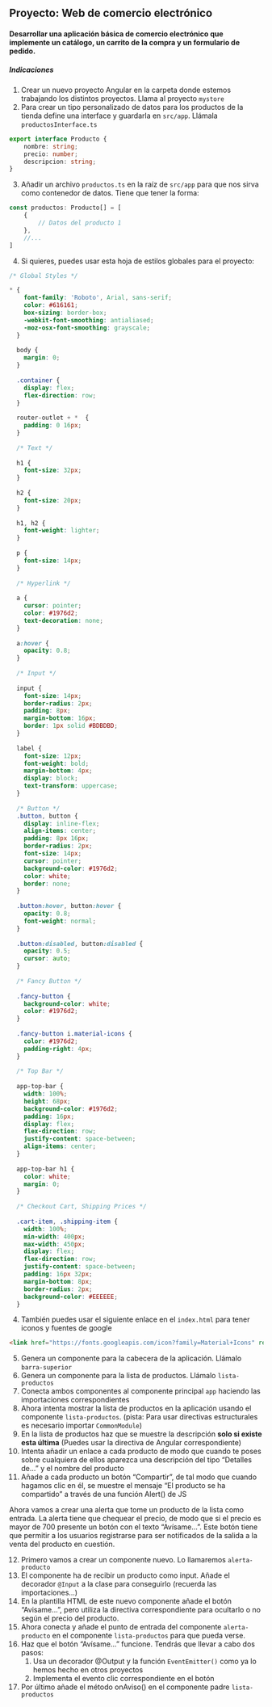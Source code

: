 ## Proyecto: Web de comercio electrónico

#### Desarrollar una aplicación básica de comercio electrónico que implemente un catálogo, un carrito de la compra y un formulario de pedido.

##### Indicaciones

1. Crear un nuevo proyecto Angular en la carpeta donde estemos trabajando los distintos proyectos. Llama al proyecto `mystore`
2. Para crear un tipo personalizado de datos para los productos de la tienda define una interface y guardarla en `src/app`. Llámala `productosInterface.ts` 

```ts
export interface Producto {
    nombre: string;
    precio: number;
	descripcion: string;
}
```

3. Añadir un archivo `productos.ts` en la raíz de `src/app` para que nos sirva como contenedor de datos. Tiene que tener la forma:

```ts
const productos: Producto[] = [
    {
        // Datos del producto 1
    },
    //...
] 
```

4. Si quieres, puedes usar esta hoja de estilos globales para el proyecto:

```css
/* Global Styles */

* {
    font-family: 'Roboto', Arial, sans-serif;
    color: #616161;
    box-sizing: border-box;
    -webkit-font-smoothing: antialiased;
    -moz-osx-font-smoothing: grayscale;
  }
  
  body {
    margin: 0;
  }
  
  .container {
    display: flex;
    flex-direction: row;
  }
  
  router-outlet + *  {
    padding: 0 16px;
  }
  
  /* Text */
  
  h1 {
    font-size: 32px;
  }
  
  h2 {
    font-size: 20px;
  }
  
  h1, h2 {
    font-weight: lighter;
  }
  
  p {
    font-size: 14px;
  }
  
  /* Hyperlink */
  
  a {
    cursor: pointer;
    color: #1976d2;
    text-decoration: none;
  }
  
  a:hover {
    opacity: 0.8;
  }
  
  /* Input */
  
  input {
    font-size: 14px;
    border-radius: 2px;
    padding: 8px;
    margin-bottom: 16px;
    border: 1px solid #BDBDBD;
  }
  
  label {
    font-size: 12px;
    font-weight: bold;
    margin-bottom: 4px;
    display: block;
    text-transform: uppercase;
  }
  
  /* Button */
  .button, button {
    display: inline-flex;
    align-items: center;
    padding: 8px 16px;
    border-radius: 2px;
    font-size: 14px;
    cursor: pointer;
    background-color: #1976d2;
    color: white;
    border: none;
  }
  
  .button:hover, button:hover {
    opacity: 0.8;
    font-weight: normal;
  }
  
  .button:disabled, button:disabled {
    opacity: 0.5;
    cursor: auto;
  }
  
  /* Fancy Button */
  
  .fancy-button {
    background-color: white;
    color: #1976d2;
  }
  
  .fancy-button i.material-icons {
    color: #1976d2;
    padding-right: 4px;
  }
  
  /* Top Bar */
  
  app-top-bar {
    width: 100%;
    height: 68px;
    background-color: #1976d2;
    padding: 16px;
    display: flex;
    flex-direction: row;
    justify-content: space-between;
    align-items: center;
  }
  
  app-top-bar h1 {
    color: white;
    margin: 0;
  }
  
  /* Checkout Cart, Shipping Prices */
  
  .cart-item, .shipping-item {
    width: 100%;
    min-width: 400px;
    max-width: 450px;
    display: flex;
    flex-direction: row;
    justify-content: space-between;
    padding: 16px 32px;
    margin-bottom: 8px;
    border-radius: 2px;
    background-color: #EEEEEE;
  }
```

4. También puedes usar el siguiente enlace en el `index.html` para tener iconos y fuentes de google

```html
<link href="https://fonts.googleapis.com/icon?family=Material+Icons" rel="stylesheet" />
```

5. Genera un componente para la cabecera de la aplicación. Llámalo `barra-superior`
6. Genera un componente para la lista de productos. Llámalo `lista-productos`
7. Conecta ambos componentes al componente principal `app` haciendo las importaciones correspondientes
8. Ahora intenta mostrar la lista de productos en la aplicación usando el componente `lista-productos`. (pista: Para usar directivas estructurales es necesario importar `CommonModule`)
9. En la lista de productos haz que se muestre la descripción **solo si existe esta última** (Puedes usar la directiva de Angular correspondiente)
10. Intenta añadir un enlace a cada producto de modo que cuando te poses sobre cualquiera de ellos aparezca una descripción del tipo “Detalles de...” y el nombre del producto
11. Añade a cada producto un botón “Compartir”, de tal modo que cuando hagamos clic en él, se muestre el mensaje “El producto se ha compartido” a través de una función Alert() de JS

Ahora vamos a crear una alerta que tome un producto de la lista como entrada. La alerta tiene que chequear el precio, de modo que si el precio es mayor de 700 presente un botón con el texto “Avísame...”. Este botón tiene que permitir a los usuarios registrarse para ser notificados de la salida a la venta  del producto en cuestión.

12. Primero vamos a crear un componente nuevo. Lo llamaremos `alerta-producto`
13. El componente ha de recibir un producto como input. Añade el decorador `@Input` a la clase para conseguirlo (recuerda las importaciones...)
14. En la plantilla HTML de este nuevo componente añade el botón “Avisame...”, pero utiliza la directiva correspondiente para ocultarlo o no según el precio del producto.
15. Ahora conecta y añade el punto de entrada del componente `alerta-producto` en el componente `lista-productos` para que pueda verse.
16. Haz que el botón “Avísame...” funcione. Tendrás que llevar a cabo dos pasos:
    1. Usa un decorador @Output y la función `EventEmitter()` como ya lo hemos hecho en otros proyectos
    2. Implementa el evento clic correspondiente en el botón
17. Por último añade el método onAviso() en el componente padre `lista-productos`
